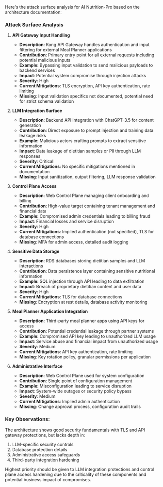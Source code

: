 Here's the attack surface analysis for AI Nutrition-Pro based on the architecture documentation:

### Attack Surface Analysis

1. **API Gateway Input Handling**
   - **Description**: Kong API Gateway handles authentication and input filtering for external Meal Planner applications
   - **Contribution**: Primary entry point for all external requests including potential malicious inputs
   - **Example**: Bypassing input validation to send malicious payloads to backend services
   - **Impact**: Potential system compromise through injection attacks
   - **Severity**: High
   - **Current Mitigations**: TLS encryption, API key authentication, rate limiting
   - **Missing**: Input validation specifics not documented, potential need for strict schema validation

2. **LLM Integration Surface**
   - **Description**: Backend API integration with ChatGPT-3.5 for content generation
   - **Contribution**: Direct exposure to prompt injection and training data leakage risks
   - **Example**: Malicious actors crafting prompts to extract sensitive information
   - **Impact**: Data leakage of dietitian samples or PII through LLM responses
   - **Severity**: Critical
   - **Current Mitigations**: No specific mitigations mentioned in documentation
   - **Missing**: Input sanitization, output filtering, LLM response validation

3. **Control Plane Access**
   - **Description**: Web Control Plane managing client onboarding and billing
   - **Contribution**: High-value target containing tenant management and financial data
   - **Example**: Compromised admin credentials leading to billing fraud
   - **Impact**: Financial losses and service disruption
   - **Severity**: High
   - **Current Mitigations**: Implied authentication (not specified), TLS for database connections
   - **Missing**: MFA for admin access, detailed audit logging

4. **Sensitive Data Storage**
   - **Description**: RDS databases storing dietitian samples and LLM interactions
   - **Contribution**: Data persistence layer containing sensitive nutritional information
   - **Example**: SQL injection through API leading to data exfiltration
   - **Impact**: Breach of proprietary dietitian content and user data
   - **Severity**: High
   - **Current Mitigations**: TLS for database connections
   - **Missing**: Encryption at rest details, database activity monitoring

5. **Meal Planner Application Integration**
   - **Description**: Third-party meal planner apps using API keys for access
   - **Contribution**: Potential credential leakage through partner systems
   - **Example**: Compromised API key leading to unauthorized LLM usage
   - **Impact**: Service abuse and financial impact from unauthorized usage
   - **Severity**: Medium
   - **Current Mitigations**: API key authentication, rate limiting
   - **Missing**: Key rotation policy, granular permissions per application

6. **Administrative Interface**
   - **Description**: Web Control Plane used for system configuration
   - **Contribution**: Single point of configuration management
   - **Example**: Misconfiguration leading to service disruption
   - **Impact**: System-wide outages or security policy bypass
   - **Severity**: Medium
   - **Current Mitigations**: Implied admin authentication
   - **Missing**: Change approval process, configuration audit trails

### Key Observations:
The architecture shows good security fundamentals with TLS and API gateway protections, but lacks depth in:
1. LLM-specific security controls
2. Database protection details
3. Administrative access safeguards
4. Third-party integration hardening

Highest priority should be given to LLM integration protections and control plane access hardening due to the criticality of these components and potential business impact of compromises.
